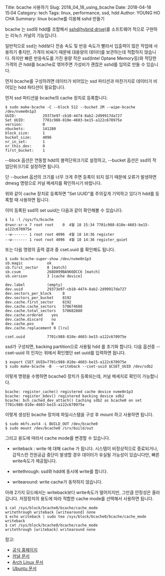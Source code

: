 Title: bcache 사용하기
Slug: 2018_04_18_using_bcache
Date: 2018-04-18 15:04
Category: tech
Tags: linux, performance, ssd, hdd
Author: YOUNG HO CHA
Summary: linux bcache를 이용해 sshd 만들기

bcache 는 ssd와 hdd를 조합해서 [sshd(hybrid drive)](https://en.wikipedia.org/wiki/Hybrid_drive)를 소프트웨어 적으로 구현하는 리눅스 커널의 기능입니다.

일반적으로 ssd는 hdd보다 전송 속도 및 반응 속도가 빨라서 입출력이 많은 작업에 사용하기 좋지만, 가격이 비싸기 때문에 대용량의 데이터를 보관하는데 적합하지 않습니다. 하지만 빠른 반응속도를 가진 용량 작은 ssd(Intel Optane Memory등)와 적당한 가격의 큰 hdd를 bcache로 엮어주면 가성비가 괜찮은 sshd를 임의로 만들 수 있습니다.

먼저 bcache를 구성하려면 데이터가 비어있는 ssd 파티션과 마찬가지로 데이터가 비어있는 hdd 파티션이 필요합니다.

먼저 ssd 파티션을 bcache의 cache 장치로 등록합니다.

    $ sudo make-bcache -C --block 512 --bucket 2M --wipe-bcache /dev/nvme0n1p3
    UUID:            29373e97-cb10-4474-8ab2-2d99917da727
    Set UUID:        7701c988-810e-4603-be15-a122c670975e
    version:         0
    nbuckets:        141280
    block_size:      1
    bucket_size:     4096
    nr_in_set:       1
    nr_this_dev:     0
    first_bucket:    1

--block 옵션은 연동할 hdd의 블럭단위크기로 설정하고, --bucket 옵션은 ssd의 작업단위크기로 설정하면 됩니다.

단 --bucket 옵션의 크기를 너무 크게 주면 등록이 되지 않기 때문에 오류가 발생하면 dmesg 명령으로 커널 메세지를 확인하시기 바랍니다.

위와 같이 cache 장치로 등록하면 "Set UUID"를 주의깊게 기억하고 있다가 hdd를 등록할 때 사용하면 됩니다.

이미 등록된 ssd의 set uuid는 다음과 같이 확인해볼 수 있습니다.

    $ ls -l /sys/fs/bcache
    drwxr-xr-x 7 root root    0  4월 18 15:34 7701c988-810e-4603-be15-a122c670975e
    --w------- 1 root root 4096  4월 18 14:36 register
    --w------- 1 root root 4096  4월 18 14:36 register_quiet

또는 다음 명령의 출력 결과 중 cset.uuid 를 확인해도 됩니다.

    $ sudo bcache-super-show /dev/nvme0n1p3
    sb.magic           ok
    sb.first_sector    8 [match]
    sb.csum            268D099BA966DCC6 [match]
    sb.version         3 [cache device]

    dev.label          (empty)
    dev.uuid           29373e97-cb10-4474-8ab2-2d99917da727
    dev.sectors_per_block     8
    dev.sectors_per_bucket    8192
    dev.cache.first_sector    8192
    dev.cache.cache_sectors   578674688
    dev.cache.total_sectors   578682880
    dev.cache.ordered    yes
    dev.cache.discard    no
    dev.cache.pos        0
    dev.cache.replacement 0 [lru]

    cset.uuid          7701c988-810e-4603-be15-a122c670975e

ssd가 구성되면, backing partition으로 사용될 hdd 를 초기화 합니다. 다음 옵션중 --cset-uuid 의 인자는 위에서 확인했던 set uuid를 입력하면 됩니다.

    $ export CSET_UUID=7701c988-810e-4603-be15-a122c670975e
    $ sudo make-bcache -B  --writeback --cset-uuid $CSET_UUID /dev/sdb2

이렇게 명령을 수행하면 bcache0 장치가 등록되는데, 커널 메세지로 확인이 가능합니다.

    bcache: register_cache() registered cache device nvme0n1p3
    bcache: register_bdev() registered backing device sdb2
    bcache: bch_cached_dev_attach() Caching sdb2 as bcache0 on set 7701c988-810e-4603-be15-a122c670975e

이렇게 생성된 bcache 장치에 파일시스템을 구성 후 mount 하고 사용하면 됩니다.

    $ sudo mkfs.ext4 -L BUILD_OUT /dev/bcache0
    $ sudo mount /dev/bcache0 /srv/build/out

그리고 용도에 따라서 cache mode를 변경할 수 있습니다.

 * writeback : write 에 대해 cache 가 됩니다. 시스템이 비정상적으로 종료되거나, 갑작스런 전원공급 중단이 발생할 경우 데이터가 유실될 가능성이 있습니다만, 빠른 write속도가 제공됩니다.

 * writethrough: ssd와 hdd에 동시에 write를 합니다.
 * writearound: write cache가 동작하지 않습니다.

 아래 2가지 모드에서는 writeback보다 write속도가 떨어지지만, 그만큼 안정성은 올라갑니다. 저장장치의 용도에 따라 적합한 cache mode를 선택해서 사용하면 됩니다.


    $ cat /sys/block/bcache0/bcache/cache_mode
    writethrough writeback [writearound] none
    $ echo writeback | sudo tee /sys/block/bcache0/bcache/cache_mode
    writeback
    $ cat /sys/block/bcache0/bcache/cache_mode
    writethrough [writeback] writearound none

참고:

  * [공식 홈페이지](https://bcache.evilpiepirate.org/)
  * [커널 문서](https://github.com/torvalds/linux/blob/master/Documentation/bcache.txt)    
  * [Arch Linux 문서](https://wiki.archlinux.org/index.php/Bcache)
  * [Ubuntu 문서](https://wiki.ubuntu.com/ServerTeam/Bcache)
